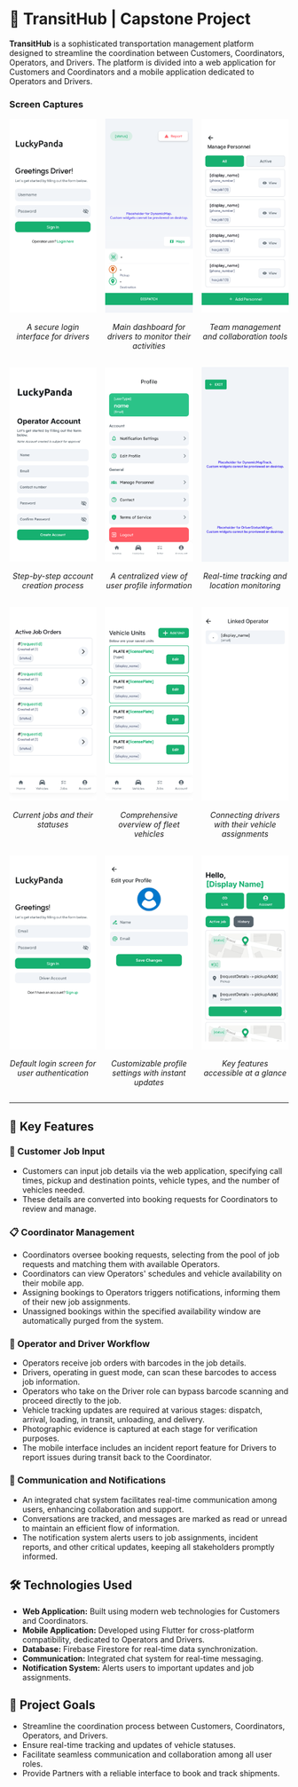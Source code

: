 # 🚀 TransitHub | Capstone Project

**TransitHub** is a sophisticated transportation management platform designed to streamline the coordination between Customers, Coordinators, Operators, and Drivers. The platform is divided into a web application for Customers and Coordinators and a mobile application dedicated to Operators and Drivers.

### Screen Captures
<div style="display: flex; flex-wrap: wrap; gap: 16px; justify-content: space-between;">
<div style="flex: 1 1 calc(33.333% - 16px); text-align: center;">
<img src="screenshots/driver_login.png" alt="Driver Login" style="max-width: 100%; height: auto;" />
<p><em>A secure login interface for drivers</em></p>
</div>
<div style="flex: 1 1 calc(33.333% - 16px); text-align: center;">
<img src="screenshots/driver_u_i2.png" alt="Driver UI" style="max-width: 100%; height: auto;" />
<p><em>Main dashboard for drivers to monitor their activities</em></p>
</div>
<div style="flex: 1 1 calc(33.333% - 16px); text-align: center;">
<img src="screenshots/personnel.png" alt="Personnel" style="max-width: 100%; height: auto;" />
<p><em>Team management and collaboration tools</em></p>
</div>
<div style="flex: 1 1 calc(33.333% - 16px); text-align: center;">
<img src="screenshots/create_account.png" alt="Create Account" style="max-width: 100%; height: auto;" />
<p><em>Step-by-step account creation process</em></p>
</div>
<div style="flex: 1 1 calc(33.333% - 16px); text-align: center;">
<img src="screenshots/profile.png" alt="Profile" style="max-width: 100%; height: auto;" />
<p><em>A centralized view of user profile information</em></p>
</div>
<div style="flex: 1 1 calc(33.333% - 16px); text-align: center;">
<img src="screenshots/tracker.png" alt="Tracker" style="max-width: 100%; height: auto;" />
<p><em>Real-time tracking and location monitoring</em></p>
</div>
<div style="flex: 1 1 calc(33.333% - 16px); text-align: center;">
<img src="screenshots/list_active_jobs.png" alt="Active Jobs" style="max-width: 100%; height: auto;" />
<p><em>Current jobs and their statuses</em></p>
</div>
<div style="flex: 1 1 calc(33.333% - 16px); text-align: center;">
<img src="screenshots/list_of_vehicles.png" alt="Vehicle List" style="max-width: 100%; height: auto;" />
<p><em>Comprehensive overview of fleet vehicles</em></p>
</div>
<div style="flex: 1 1 calc(33.333% - 16px); text-align: center;">
<img src="screenshots/driver_link.png" alt="Driver Link" style="max-width: 100%; height: auto;" />
<p><em>Connecting drivers with their vehicle assignments</em></p>
</div>
<div style="flex: 1 1 calc(33.333% - 16px); text-align: center;">
<img src="screenshots/login_default.png" alt="Login Default" style="max-width: 100%; height: auto;" />
<p><em>Default login screen for user authentication</em></p>
</div>
<div style="flex: 1 1 calc(33.333% - 16px); text-align: center;">
<img src="screenshots/profile_edit.png" alt="Profile Edit" style="max-width: 100%; height: auto;" />
<p><em>Customizable profile settings with instant updates</em></p>
</div>
<div style="flex: 1 1 calc(33.333% - 16px); text-align: center;">
<img src="screenshots/homepage.png" alt="Homepage" style="max-width: 100%; height: auto;" />
<p><em>Key features accessible at a glance</em></p>
</div>
</div>

---

## 🌟 Key Features

### 📝 Customer Job Input
- Customers can input job details via the web application, specifying call times, pickup and destination points, vehicle types, and the number of vehicles needed.
- These details are converted into booking requests for Coordinators to review and manage.

### 📋 Coordinator Management
- Coordinators oversee booking requests, selecting from the pool of job requests and matching them with available Operators.
- Coordinators can view Operators' schedules and vehicle availability on their mobile app.
- Assigning bookings to Operators triggers notifications, informing them of their new job assignments.
- Unassigned bookings within the specified availability window are automatically purged from the system.

### 🚚 Operator and Driver Workflow
- Operators receive job orders with barcodes in the job details.
- Drivers, operating in guest mode, can scan these barcodes to access job information.
- Operators who take on the Driver role can bypass barcode scanning and proceed directly to the job.
- Vehicle tracking updates are required at various stages: dispatch, arrival, loading, in transit, unloading, and delivery.
- Photographic evidence is captured at each stage for verification purposes.
- The mobile interface includes an incident report feature for Drivers to report issues during transit back to the Coordinator.


### 💬 Communication and Notifications
- An integrated chat system facilitates real-time communication among users, enhancing collaboration and support.
- Conversations are tracked, and messages are marked as read or unread to maintain an efficient flow of information.
- The notification system alerts users to job assignments, incident reports, and other critical updates, keeping all stakeholders promptly informed.

## 🛠 Technologies Used
- **Web Application:** Built using modern web technologies for Customers and Coordinators.
- **Mobile Application:** Developed using Flutter for cross-platform compatibility, dedicated to Operators and Drivers.
- **Database:** Firebase Firestore for real-time data synchronization.
- **Communication:** Integrated chat system for real-time messaging.
- **Notification System:** Alerts users to important updates and job assignments.

## 🎯 Project Goals
- Streamline the coordination process between Customers, Coordinators, Operators, and Drivers.
- Ensure real-time tracking and updates of vehicle statuses.
- Facilitate seamless communication and collaboration among all user roles.
- Provide Partners with a reliable interface to book and track shipments.
